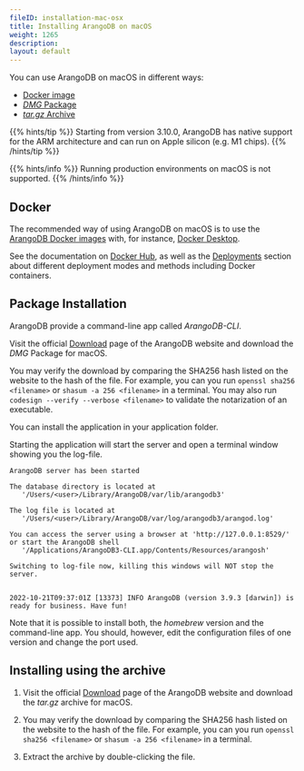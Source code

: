 ```yaml
---
fileID: installation-mac-osx
title: Installing ArangoDB on macOS
weight: 1265
description: 
layout: default
---
```

You can use ArangoDB on macOS in different ways:

- [Docker image](#docker)
- [_DMG_ Package](#package-installation)
- [_tar.gz_ Archive](#installing-using-the-archive)

{{% hints/tip %}}
Starting from version 3.10.0, ArangoDB has native support for the ARM
architecture and can run on Apple silicon (e.g. M1 chips).
{{% /hints/tip %}}

{{% hints/info %}}
Running production environments on macOS is not supported.
{{% /hints/info %}}

## Docker

The recommended way of using ArangoDB on macOS is to use the
[ArangoDB Docker images](https://www.arangodb.com/download-major/docker/)
with, for instance, [Docker Desktop](https://www.docker.com/products/docker-desktop/).

See the documentation on [Docker Hub](https://hub.docker.com/_/arangodb),
as well as the [Deployments](../deployment/) section about
different deployment modes and methods including Docker containers.

## Package Installation

ArangoDB provide a command-line app called *ArangoDB-CLI*.

Visit the official [Download](https://www.arangodb.com/download)
page of the ArangoDB website and download the *DMG* Package for macOS.

You may verify the download by comparing the SHA256 hash listed on the website
to the hash of the file. For example, you can you run `openssl sha256 <filename>`
or `shasum -a 256 <filename>` in a terminal. You may also run
`codesign --verify --verbose <filename>` to validate the notarization of an
executable.

You can install the application in your application folder.

Starting the application will start the server and open a terminal window
showing you the log-file.

    ArangoDB server has been started

    The database directory is located at
       '/Users/<user>/Library/ArangoDB/var/lib/arangodb3'

    The log file is located at
       '/Users/<user>/Library/ArangoDB/var/log/arangodb3/arangod.log'

    You can access the server using a browser at 'http://127.0.0.1:8529/'
    or start the ArangoDB shell
       '/Applications/ArangoDB3-CLI.app/Contents/Resources/arangosh'

    Switching to log-file now, killing this windows will NOT stop the server.


    2022-10-21T09:37:01Z [13373] INFO ArangoDB (version 3.9.3 [darwin]) is ready for business. Have fun!

Note that it is possible to install both, the _homebrew_ version and the command-line
app. You should, however, edit the configuration files of one version and change
the port used.

## Installing using the archive

1. Visit the official [Download](https://www.arangodb.com/download)
   page of the ArangoDB website and download the _tar.gz_ archive for macOS.

2. You may verify the download by comparing the SHA256 hash listed on the website
   to the hash of the file. For example, you can you run `openssl sha256 <filename>`
   or `shasum -a 256 <filename>` in a terminal.

3. Extract the archive by double-clicking the file.
